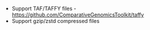 * Support TAF/TAFFY files - https://github.com/ComparativeGenomicsToolkit/taffy
* Support gzip/zstd compressed files